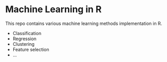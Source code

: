 # Machine Learning in R

This repo contains various machine learning methods implementation in R.
* Classification
* Regression
* Clustering
* Feature selection
* ...
